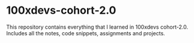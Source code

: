 # 100xdevs-cohort-2.0
This repository contains everything that I learned in 100xdevs cohort-2.0. Includes all the notes, code snippets, assignments and projects.
